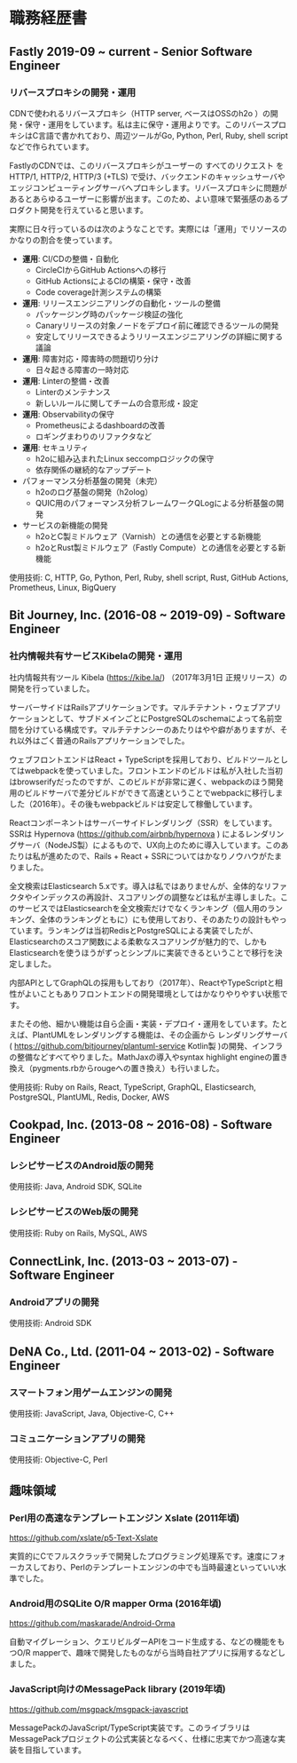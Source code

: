 # 職務経歴書

## Fastly 2019-09 ~ current - Senior Software Engineer

### リバースプロキシの開発・運用

CDNで使われるリバースプロキシ（HTTP server, ベースはOSSのh2o ）の開発・保守・運用をしています。私は主に保守・運用よりです。このリバースプロキシはC言語で書かれており、周辺ツールがGo, Python, Perl, Ruby, shell scriptなどで作られています。

FastlyのCDNでは、このリバースプロキシがユーザーの すべてのリクエスト を HTTP/1, HTTP/2, HTTP/3 (+TLS) で受け、バックエンドのキャッシュサーバやエッジコンピューティングサーバへプロキシします。リバースプロキシに問題があるとあらゆるユーザーに影響が出ます。このため、よい意味で緊張感のあるプロダクト開発を行えていると思います。

実際に日々行っているのは次のようなことです。実際には「運用」でリソースのかなりの割合を使っています。

* **運用**: CI/CDの整備・自動化
  * CircleCIからGitHub Actionsへの移行
  * GitHub ActionsによるCIの構築・保守・改善
  * Code coverage計測システムの構築
* **運用**: リリースエンジニアリングの自動化・ツールの整備
  * パッケージング時のパッケージ検証の強化
  * Canaryリリースの対象ノードをデプロイ前に確認できるツールの開発
  * 安定してリリースできるようリリースエンジニアリングの詳細に関する議論
* **運用**: 障害対応・障害時の問題切り分け
  * 日々起きる障害の一時対応
* **運用**: Linterの整備・改善
  * Linterのメンテナンス
  * 新しいルールに関してチームの合意形成・設定
* **運用**: Observabilityの保守
  * Prometheusによるdashboardの改善
  * ロギングまわりのリファクタなど
* **運用**: セキュリティ
  * h2oに組み込まれたLinux seccompロジックの保守
  * 依存関係の継続的なアップデート
* パフォーマンス分析基盤の開発（未完）
  * h2oのログ基盤の開発（h2olog）
  * QUIC用のパフォーマンス分析フレームワークQLogによる分析基盤の開発
* サービスの新機能の開発
  * h2oとC製ミドルウェア（Varnish）との通信を必要とする新機能
  * h2oとRust製ミドルウェア（Fastly Compute）との通信を必要とする新機能

使用技術: C, HTTP, Go, Python, Perl, Ruby, shell script, Rust, GitHub Actions, Prometheus, Linux, BigQuery

## Bit Journey, Inc. (2016-08 ~ 2019-09) - Software Engineer

### 社内情報共有サービスKibelaの開発・運用

社内情報共有ツール Kibela (https://kibe.la/) （2017年3月1日 正規リリース）の開発を行っていました。

サーバーサイドはRailsアプリケーションです。マルチテナント・ウェブアプリケーションとして、サブドメインごとにPostgreSQLのschemaによって名前空間を分けている構成です。マルチテナンシーのあたりはやや癖がありますが、それ以外はごく普通のRailsアプリケーションでした。

ウェブフロントエンドはReact + TypeScriptを採用しており、ビルドツールとしてはwebpackを使っていました。フロントエンドのビルドは私が入社した当初はbrowserifyだったのですが、このビルドが非常に遅く、webpackのほう開発用のビルドサーバで差分ビルドができて高速ということでwebpackに移行しました（2016年）。その後もwebpackビルドは安定して稼働しています。

Reactコンポーネントはサーバーサイドレンダリング（SSR）をしています。SSRは Hypernova (https://github.com/airbnb/hypernova ) によるレンダリングサーバ（NodeJS製）によるもので、UX向上のために導入しています。このあたりは私が進めたので、Rails + React + SSRについてはかなりノウハウがたまりました。

全文検索はElasticsearch 5.xです。導入は私ではありませんが、全体的なリファクタやインデックスの再設計、スコアリングの調整などは私が主導しました。このサービスではElasticsearchを全文検索だけでなくランキング（個人用のランキング、全体のランキングともに）にも使用しており、そのあたりの設計もやっています。ランキングは当初RedisとPostgreSQLによる実装でしたが、Elasticsearchのスコア関数による柔軟なスコアリングが魅力的で、しかもElasticsearchを使うほうがずっとシンプルに実装できるということで移行を決定しました。

内部APIとしてGraphQLの採用もしており（2017年）、ReactやTypeScriptと相性がよいこともありフロントエンドの開発環境としてはかなりやりやすい状態です。

またその他、細かい機能は自ら企画・実装・デプロイ・運用をしています。たとえば、PlantUMLをレンダリングする機能は、その企画から レンダリングサーバ ( https://github.com/bitjourney/plantuml-service Kotlin製 )の開発、インフラの整備などすべてやりました。MathJaxの導入やsyntax highlight engineの置き換え（pygments.rbからrougeへの置き換え）も行いました。

使用技術: Ruby on Rails, React, TypeScript, GraphQL, Elasticsearch, PostgreSQL, PlantUML, Redis, Docker, AWS

## Cookpad, Inc. (2013-08 ~ 2016-08) - Software Engineer

### レシピサービスのAndroid版の開発

使用技術: Java, Android SDK, SQLite

### レシピサービスのWeb版の開発

使用技術: Ruby on Rails, MySQL, AWS

## ConnectLink, Inc. (2013-03 ~ 2013-07) - Software Engineer

### Androidアプリの開発

使用技術: Android SDK

## DeNA Co., Ltd. (2011-04 ~ 2013-02) - Software Engineer

### スマートフォン用ゲームエンジンの開発

使用技術: JavaScript, Java, Objective-C, C++

### コミュニケーションアプリの開発

使用技術: Objective-C, Perl

## 趣味領域

### Perl用の高速なテンプレートエンジン Xslate (2011年頃)

https://github.com/xslate/p5-Text-Xslate

実質的にCでフルスクラッチで開発したプログラミング処理系です。速度にフォーカスしており、Perlのテンプレートエンジンの中でも当時最速といっていい水準でした。

### Android用のSQLite O/R mapper Orma (2016年頃)

https://github.com/maskarade/Android-Orma

自動マイグレーション、クエリビルダーAPIをコード生成する、などの機能をもつO/R mapperで、趣味で開発したものながら当時自社アプリに採用するなどしました。

### JavaScript向けのMessagePack library (2019年頃)

https://github.com/msgpack/msgpack-javascript

MessagePackのJavaScript/TypeScript実装です。このライブラリはMessagePackプロジェクトの公式実装となるべく、仕様に忠実でかつ高速な実装を目指しています。
